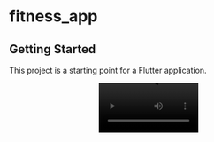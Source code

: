# fitness_app



## Getting Started

This project is a starting point for a Flutter application.

<div align="center">
 <video src='/VID_20240701193429 (1).mp4' width=180/>
</div>